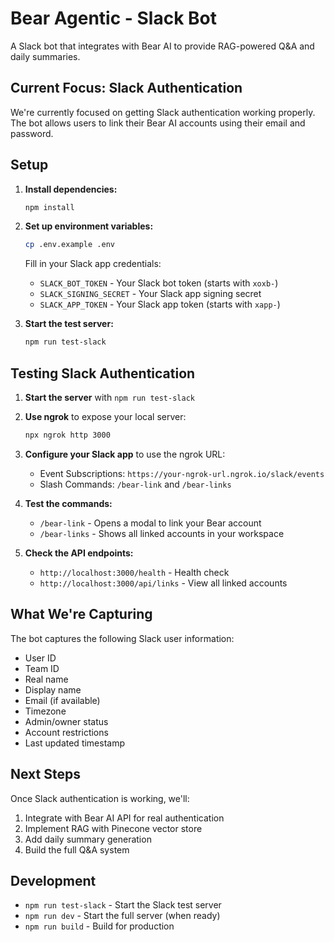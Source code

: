 # Bear Agentic - Slack Bot

A Slack bot that integrates with Bear AI to provide RAG-powered Q&A and daily summaries.

## Current Focus: Slack Authentication

We're currently focused on getting Slack authentication working properly. The bot allows users to link their Bear AI accounts using their email and password.

## Setup

1. **Install dependencies:**
   ```bash
   npm install
   ```

2. **Set up environment variables:**
   ```bash
   cp .env.example .env
   ```
   
   Fill in your Slack app credentials:
   - `SLACK_BOT_TOKEN` - Your Slack bot token (starts with `xoxb-`)
   - `SLACK_SIGNING_SECRET` - Your Slack app signing secret
   - `SLACK_APP_TOKEN` - Your Slack app token (starts with `xapp-`)

3. **Start the test server:**
   ```bash
   npm run test-slack
   ```

## Testing Slack Authentication

1. **Start the server** with `npm run test-slack`

2. **Use ngrok** to expose your local server:
   ```bash
   npx ngrok http 3000
   ```

3. **Configure your Slack app** to use the ngrok URL:
   - Event Subscriptions: `https://your-ngrok-url.ngrok.io/slack/events`
   - Slash Commands: `/bear-link` and `/bear-links`

4. **Test the commands:**
   - `/bear-link` - Opens a modal to link your Bear account
   - `/bear-links` - Shows all linked accounts in your workspace

5. **Check the API endpoints:**
   - `http://localhost:3000/health` - Health check
   - `http://localhost:3000/api/links` - View all linked accounts

## What We're Capturing

The bot captures the following Slack user information:
- User ID
- Team ID
- Real name
- Display name
- Email (if available)
- Timezone
- Admin/owner status
- Account restrictions
- Last updated timestamp

## Next Steps

Once Slack authentication is working, we'll:
1. Integrate with Bear AI API for real authentication
2. Implement RAG with Pinecone vector store
3. Add daily summary generation
4. Build the full Q&A system

## Development

- `npm run test-slack` - Start the Slack test server
- `npm run dev` - Start the full server (when ready)
- `npm run build` - Build for production
